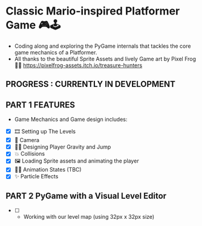 # Classic Mario-inspired Platformer Game 🎮🕹

* Coding along and exploring the PyGame internals that tackles the core game mechanics of a Platformer.
* All thanks to the beautiful Sprite Assets and lively Game art by Pixel Frog 🙌🥰 <https://pixelfrog-assets.itch.io/treasure-hunters>

## PROGRESS : CURRENTLY IN DEVELOPMENT

## PART 1 FEATURES

* Game Mechanics and Game design includes:

* [x] 🎞 Setting up The Levels
* [x] 📸 Camera
* [x] 🏃‍♂️ Designing Player Gravity and Jump
* [x] 💥 Collisions
* [x] 🖼 Loading Sprite assets and animating the player
* [x] 🤹‍♀️ Animation States (TBC)
* [x] ✨ Particle Effects

## PART 2 PyGame with a Visual Level Editor

* [ ] - Working with our level map (using 32px x 32px size)

